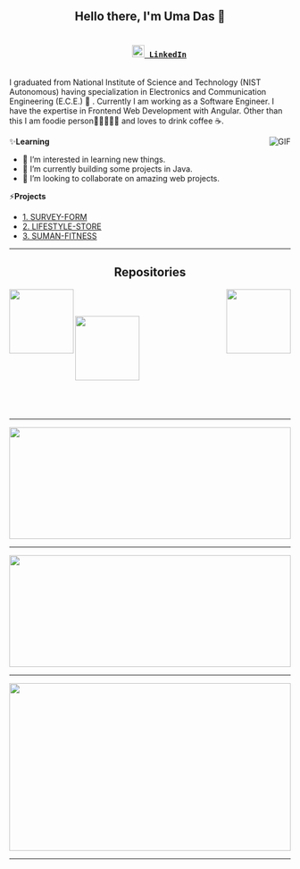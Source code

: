 <h2 align="center">Hello there, I'm Uma Das 👋</h2>

<h3 align="center">
  <code>
    <a href="https://www.linkedin.com/in/uma-prasad-das-79531b192/" title="LinkedIn"><img width="22" src="https://github.com/zumrudu-anka/zumrudu-anka/blob/master/images/linkedin.svg"> LinkedIn</a>
  </code>
<!--   <code><a href="https://www.hackerrank.com/zumrudu_anka" title="HackerRank Profile"><img width="22" src="https://github.com/zumrudu-anka/zumrudu-anka/blob/master/images/hackerrank.png"> HackerRank</a></code>
  <code><a href="https://www.instagram.com/osman__durdag/" title="Instagram Profile"><img width="22" src="https://github.com/zumrudu-anka/zumrudu-anka/blob/master/images/instagram.svg"> Instagram</a></code> -->
</h3>

I graduated from National Institute of Science and Technology (NIST Autonomous) having specialization in Electronics and Communication Engineering (E.C.E.) 🙂 . Currently I am working as a Software Engineer. I have the expertise in Frontend Web Development with Angular. Other than this I am foodie person🍕🍔🍟🥚🍗  and loves to drink coffee ☕.

<img align="right" alt="GIF" src="https://media.giphy.com/media/iIqmM5tTjmpOB9mpbn/giphy.gif" />

✨**Learning**
- 👀 I’m interested in learning new things.
- 🌱 I’m currently building some projects in Java.
- 💞️ I’m looking to collaborate on amazing web projects.

⚡**Projects**
- [1. SURVEY-FORM](https://codewithuma.github.io/survey-form/)
- [2. LIFESTYLE-STORE](https://codewithuma.github.io/lifestyle-store/)
- [3. SUMAN-FITNESS](https://codewithuma.github.io/suman-fitness/)

<hr>
<h2 align="center">Repositories</h2>

<p width="100%" align="center">
  <a align="left" href="https://github.com/CodeWithUma/survey-form" title="1. SURVEY-FORM"><img align="left" height="115" src="https://github-readme-stats.vercel.app/api/pin/?username=codewithuma&repo=survey-form&theme=gotham"></a><a align="right" href="https://github.com/CodeWithUma/lifestyle-store" title="2. LIFESTYLE-STORE"><img align="right" height="115" src="https://github-readme-stats.vercel.app/api/pin/?username=codewithuma&repo=lifestyle-store&theme=gotham"></a>
</p>
<br><br>
<p width="100%" align="center">
  <a align="left" href="https://github.com/CodeWithUma/suman-fitness" title="3. SUMAN-FITNESS"><img align="left" height="115" src="https://github-readme-stats.vercel.app/api/pin/?username=codewithuma&repo=suman-fitness&theme=gotham"></a>
<!--   <a align="right" href="https://codewithuma.github.io/suman-fitness/" title="4. SUMAN-FITNESS"><img align="right" height="115" src="https://github-readme-stats.vercel.app/api/pin/?username=zumrudu-anka&repo=CopyMoveForgeryDetectionWithDCT&theme=gotham"></a> -->
</p>
<!-- <br><br>
<p width="100%" align="center">
  <a align="left" href="https://codewithuma.github.io/alarm-clock/" title="5. ALARM-CLOCK"><img align="left" height="115" src="https://github-readme-stats.vercel.app/api/pin/?username=zumrudu-anka&repo=NeedlemanWunschWithOpenMP&theme=gotham"></a>
  <a align="right" href="https://github.com/zumrudu-anka/Artificial_Neural_Networks" title="Artificial Neural Networks"><img align="right" height="115" src="https://github-readme-stats.vercel.app/api/pin/?username=zumrudu-anka&repo=Artificial_Neural_Networks&theme=gotham"></a>
</p> -->
<br><br>
<br><br><br><br><br><br><br><br>

<hr>

<a href="https://git.io/streak-stats"><img width="100%" height="200" src="https://github-readme-streak-stats.herokuapp.com?user=CodeWithUma&theme=gotham&date_format=M%20j%5B%2C%20Y%5D"></a>

<hr>

<a href="https://github.com/anuraghazra/github-readme-stats" title="Go to Source"><img width="100%" height="200" src="https://github-readme-stats.vercel.app/api?username=CodeWithUma&show_icons=true&theme=gotham"></a>

<hr>

<a href="https://github.com/anuraghazra/github-readme-stats"><img width="100%" height="300" src="https://github-readme-stats.vercel.app/api/top-langs/?username=CodeWithUma&theme=gotham"></a>

<hr>
